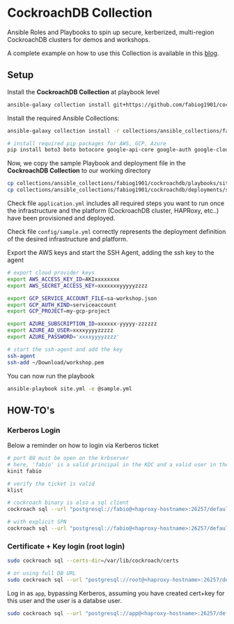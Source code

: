 # CockroachDB Collection

Ansible Roles and Playbooks to spin up secure, kerberized, multi-region CockroachDB clusters for demos and workshops.

A complete example on how to use this Collection is available in this [blog](https://dev.to/cockroachlabs/deploy-cockroachdb-on-the-public-cloud-using-ansible-1ek1).

## Setup

Install the **CockroachDB Collection** at playbook level

```bash
ansible-galaxy collection install git+https://github.com/fabiog1901/cockroachdb-collection.git -p collections/
```

Install the required Ansible Collections:

```bash
ansible-galaxy collection install -r collections/ansible_collections/fabiog1901/cockroachdb/requirements.yml 

# install required pip packages for AWS, GCP, Azure
pip install boto3 boto botocore google-api-core google-auth google-cloud-compute googleapis-common-protos azure-common azure-core azure-identity azure-mgmt-compute azure-mgmt-core azure-mgmt-network azure-mgmt-resource
```

Now, we copy the sample Playbook and deployment file in the **CockroachDB Collection** to our working directory

```bash
cp collections/ansible_collections/fabiog1901/cockroachdb/playbooks/site.yaml .  
cp collections/ansible_collections/fabiog1901/cockroachdb/deployments/sample.yml .
```

Check file `application.yml` includes all required steps you want to run once the infrastructure and the platform (CockroachDB cluster, HAPRoxy, etc..) have been provisioned and deployed.

Check file `config/sample.yml` correctly represents the deployment definition of the desired infrastructure and platform.

Export the AWS keys and start the SSH Agent, adding the ssh key to the agent

```bash
# export cloud provider keys
export AWS_ACCESS_KEY_ID=AKIxxxxxxxx
export AWS_SECRET_ACCESS_KEY=xxxxxxxyyyyyzzzz

export GCP_SERVICE_ACCOUNT_FILE=sa-workshop.json
export GCP_AUTH_KIND=serviceaccount
export GCP_PROJECT=my-gcp-project

export AZURE_SUBSCRIPTION_ID=xxxxxx-yyyyy-zzzzzz
export AZURE_AD_USER=xxxxyyyyzzzzz
export AZURE_PASSWORD='xxxxyyyyzzzz'

# start the ssh-agent and add the key
ssh-agent
ssh-add ~/Download/workshop.pem
```

You can now run the playbook

```bash
ansible-playbook site.yml -e @sample.yml  
```

## HOW-TO's

### Kerberos Login

Below a reminder on how to login via Kerberos ticket

```bash
# port 88 must be open on the krbserver
# here, 'fabio' is a valid principal in the KDC and a valid user in the database
kinit fabio

# verify the ticket is valid
klist

# cockroach binary is also a sql client
cockroach sql --url "postgresql://fabio@<haproxy-hostname>:26257/defaultdb?sslmode=require"

# with explicit SPN
cockroach sql --url "postgresql://fabio@<haproxy-hostname>:26257/defaultdb?sslmode=require&krbsrvname=cockroach"
```

### Certificate + Key login (root login)

```bash
sudo cockroach sql --certs-dir=/var/lib/cockroach/certs

# or using full DB URL
sudo cockroach sql --url "postgresql://root@<haproxy-hostname>:26257/defaultdb?sslmode=require&sslrootcert=/var/lib/cockroach/certs/ca.crt&sslcert=/var/lib/cockroach/certs/client.root.crt&sslkey=/var/lib/cockroach/certs/client.root.key" 
```

Log in as `app`, bypassing Kerberos, assuming you have created cert+key for this user and the user is a databse user.

```bash
sudo cockroach sql --url "postgresql://app@<haproxy-hostname>:26257/defaultdb?sslmode=require&sslrootcert=ca.crt&sslcert=client.app.crt&sslkey=client.app.key" 
```
